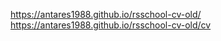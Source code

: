 https://antares1988.github.io/rsschool-cv-old/ <br>
https://antares1988.github.io/rsschool-cv-old/cv
